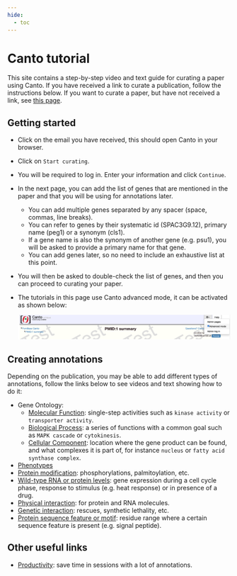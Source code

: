 ```yaml
---
hide:
  - toc
---
```


# Canto tutorial

This site contains a step-by-step video and text guide for curating a paper using Canto. If you have received a link to curate a publication, follow the instructions below. If you want to curate a paper, but have not received a link, see [this page](./request_curation_session.md).

## Getting started

* Click on the email you have received, this should open Canto in your browser.
* Click on `Start curating`.
* You will be required to log in. Enter your information and click `Continue`.
* In the next page, you can add the list of genes that are mentioned in the paper and that you will be using for annotations later.
    * You can add multiple genes separated by any spacer (space, commas, line breaks).
    * You can refer to genes by their systematic id (SPAC3G9.12), primary name (peg1) or a synonym (cls1).
    * If a gene name is also the synonym of another gene (e.g. psu1), you will be asked to provide a primary name for that gene.
    * You can add genes later, so no need to include an exhaustive list at this point.
* You will then be asked to double-check the list of genes, and then you can proceed to curating your paper.
* The tutorials in this page use Canto advanced mode, it can be activated as shown below:

    <img src="assets/activate_advanced_mode.png" alt="activating advanced mode by clicking on the top right gear icon">

## Creating annotations

Depending on the publication, you may be able to add different types of annotations, follow the links below to see videos and text showing how to do it:

* Gene Ontology:
    * [Molecular Function](./go_MF.md): single-step activities such as `kinase activity` or `transporter activity`.
    * [Biological Process](./go_BP.md): a series of functions with a common goal such as `MAPK cascade` or `cytokinesis`.
    * [Cellular Component](./go_CC.md): location where the gene product can be found, and what complexes it is part of, for instance `nucleus` or `fatty acid synthase complex`.
* [Phenotypes](./phenotypes.md)
* [Protein modification](./protein_modification.md): phosphorylations, palmitoylation, etc.
* [Wild-type RNA or protein levels](./rna_protein_level.md): gene expression during a cell cycle phase, response to stimulus (e.g. heat response) or in presence of a drug.
* [Physical interaction](./physical_interaction.md): for protein and RNA molecules.
* [Genetic interaction](./genetic_interaction.md): rescues, synthetic lethality, etc.
* [Protein sequence feature or motif](./protein_sequence_feature.md): residue range where a certain sequence feature is present (e.g. signal peptide).

## Other useful links

* [Productivity](./productivity.md): save time in sessions with a lot of annotations.